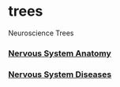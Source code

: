 # trees
Neuroscience Trees
### [Nervous System Anatomy](https://conscix.github.io/trees/ns/NS.html)
### [Nervous System Diseases](https://conscix.github.io/trees/ns/NSD.html)
